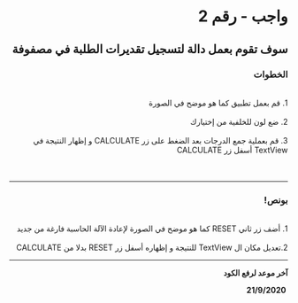 <div dir = "rtl">

# واجب - رقم 2
## سوف تقوم بعمل دالة لتسجيل تقديرات الطلبة في مصفوفة
### الخطوات 

<br>
 1. قم بعمل تطبيق كما هو موضح في الصورة
<br>

<br>
2. ضع لون للخلفية من إختيارك
<br>

<br>
 3. قم بعملية جمع الدرجات بعد الضغط على زر CALCULATE و إظهار النتيجة في TextView أسفل زر CALCULATE
<br>

<br>
<br>
<hr>

### بونص!

<br>
1. أضف زر ثاني RESET كما هو موضح في الصورة لإعادة الآلة الحاسبة فارغة من جديد
<br>

<br>
2.تعديل مكان ال TextView للنتيجة و إظهاره أسفل زر RESET بدلا من CALCULATE 
<br>
<hr>
<b>آخر موعد لرفع الكود

&#x202b; 21/9/2020

</div>
